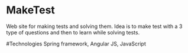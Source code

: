 # MakeTest
Web site for making tests and solving them. 
Idea is to make test with a 3 type of questions and then to learn while solving tests.

#Technologies
Spring framework, Angular JS, JavaScript